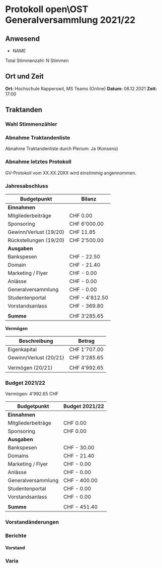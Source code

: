 # Protokoll open\OST Generalversammlung 2021/22

## Anwesend

- NAME

Total Stimmenzahl: N Stimmen 

## Ort und Zeit

**Ort:** Hochschule Rapperswil, MS Teams (Online)
**Datum:** 06.12.2021
**Zeit:**  17:00

## Traktanden
### Wahl Stimmenzähler


### Abnahme Traktandenliste

Abnahme Traktandenliste durch Plenum: Ja (Konsens)

### Abnahme letztes Protokoll

GV-Protokoll vom XX.XX.20XX wird einstimmig angennommen.

### Jahresabschluss

| Budgetpunkt            | Bilanz         |
| ---------------------- | -------------- |
| **Einnahmen**          |                |
| Mitgliederbeiträge     | CHF       0.00 |
| Sponsoring             | CHF   6'000.00 |
| Gewinn/Verlust (19/20) | CHF      11.85 |
| Rückstellungen (19/20) | CHF   2'500.00 |
| **Ausgaben**           |                |
| Bankspesen             | CHF -    22.50 |
| Domain                 | CHF -    21.40 |
| Marketing / Flyer      | CHF -     0.00 |
| Anlässe                | CHF -     0.00 |
| Generalversammlung     | CHF -     0.00 |
| Studentenportal        | CHF - 4'812.50 |
| Vorstandsanlass        | CHF -   369.80 |
|                        |                |
| **Summe**              | CHF   3'285.65 |

**Vermögen**

| Beschreibung           | Betrag         |
| ---------------------- | -------------- |
| Eigenkapital           | CHF   1'707.00 |
| Gewinn/Verlust (20/21) | CHF   3'285.65 |
|                        |                |
| Vermögen (20/21)       | CHF   4'992.65 |

### Budget 2021/22

Vermögen: 4'992.65 CHF

| Budgetpunkt            | Budget 2021/22 |
| ---------------------- | -------------- |
| **Einnahmen**          |                |
| Mitgliederbeiträge     | CHF       0.00 |
| Sponsoring             | CHF       0.00 |
| **Ausgaben**           |                |
| Bankspesen             | CHF -    30.00 |
| Domains                | CHF -    21.40 |
| Marketing / Flyer      | CHF -     0.00 |
| Anlässe                | CHF -     0.00 |
| Generalversammlung     | CHF -   400.00 |
| Studentenportal        | CHF -     0.00 |
| Vorstandsanlass        | CHF -     0.00 |
|                        |                |
| **Summe**              | CHF -   451.40 |

### Vorstandänderungen

### Berichte

#### Vorstand

### Varia

